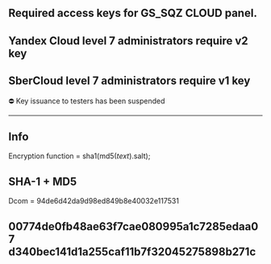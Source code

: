 Required access keys for GS_SQZ CLOUD panel.
--------------------------------------------------
Yandex Cloud level 7 administrators require v2 key
--------------------------------------------------
SberCloud level 7 administrators require v1 key
--------------------------------------------------
⛔️ Key issuance to testers has been suspended 


---------------------
Info
---------------------
Encryption function = sha1(md5($text).$salt);

SHA-1 + MD5
--------------------------------------------------
Dcom = 94de6d42da9d98ed849b8e40032e117531

00774de0fb48ae63f7cae080995a1c7285edaa07
d340bec141d1a255caf11b7f32045275898b271c
--------------------------------------------------
